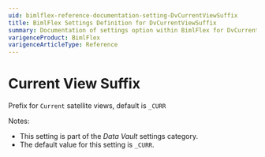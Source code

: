 ```yaml
---
uid: bimlflex-reference-documentation-setting-DvCurrentViewSuffix
title: BimlFlex Settings Definition for DvCurrentViewSuffix
summary: Documentation of settings option within BimlFlex for DvCurrentViewSuffix
varigenceProduct: BimlFlex
varigenceArticleType: Reference
---
```


# Current View Suffix

Prefix for `Current` satellite views, default is `_CURR`

Notes:

* This setting is part of the *Data Vault* settings category.
* The default value for this setting is `_CURR`.